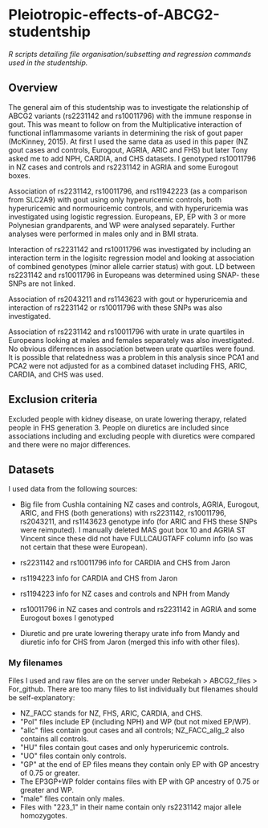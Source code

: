 # Pleiotropic-effects-of-ABCG2-studentship
*R scripts detailing file organisation/subsetting and regression commands used in the studentship.*

## Overview
The general aim of this studentship was to investigate the relationship of ABCG2 variants (rs2231142 and rs10011796) with the immune response in gout.  This was meant to follow on from the Multiplicative interaction of functional inflammasome variants in determining the risk of gout paper (McKinney, 2015).  At first I used the same data as used in this paper (NZ gout cases and controls, Eurogout, AGRIA, ARIC and FHS) but later Tony asked me to add NPH, CARDIA, and CHS datasets.  I genotyped rs10011796 in NZ cases and controls and rs2231142 in AGRIA and some Eurogout boxes.  

Association of rs2231142, rs10011796, and rs11942223 (as a comparison from SLC2A9) with gout using only hyperuricemic controls, both hyperuricemic and normouricemic controls, and with hyperuricemia was investigated using logistic regression.  Europeans, EP, EP with 3 or more Polynesian grandparents, and WP were analysed separately.  Further analyses were performed in males only and in BMI strata.  

Interaction of rs2231142 and rs10011796 was investigated by including an interaction term in the logisitc regression model and looking at association of combined genotypes (minor allele carrier status) with gout.  LD between rs2231142 and rs10011796 in Europeans was determined using SNAP- these SNPs are not linked.  

Association of rs2043211 and rs1143623 with gout or hyperuricemia and interaction of rs2231142 or rs10011796 with these SNPs was also investigated.  

Association of rs2231142 and rs10011796 with urate in urate quartiles in Europeans looking at males and females separately was also investigated. No obvious diferrences in association between urate quartiles were found.  It is possible that relatedness was a problem in this analysis since PCA1 and PCA2 were not adjusted for as a combined dataset including FHS, ARIC, CARDIA, and CHS was used.  

## Exclusion criteria
Excluded people with kidney disease, on urate lowering therapy, related people in FHS generation 3.  People on diuretics are included since associations including and excluding people with diuretics were compared and there were no major differences.

## Datasets
I used data from the following sources:
- Big file from Cushla containing NZ cases and controls, AGRIA, Eurogout, ARIC, and FHS (both generations) with rs2231142, rs10011796, rs2043211, and rs1143623 genotype info (for ARIC and FHS these SNPs were reimputed).  I manually deleted MAS gout box 10 and AGRIA ST Vincent since these did not have FULLCAUGTAFF column info (so was not certain that these were European).

- rs2231142 and rs10011796 info for CARDIA and CHS from Jaron

- rs1194223 info for CARDIA and CHS from Jaron

- rs1194223 info for NZ cases and controls and NPH from Mandy

- rs10011796 in NZ cases and controls and rs2231142 in AGRIA and some Eurogout boxes I genotyped

- Diuretic and pre urate lowering therapy urate info from Mandy and diuretic info for CHS from Jaron (merged this info with other files).

### My filenames
Files I used and raw files are on the server under Rebekah > ABCG2_files > For_github.  There are too many files to list individually but filenames should be self-explanatory:
- NZ_FACC stands for NZ, FHS, ARIC, CARDIA, and CHS.
- "Pol" files include EP (including NPH) and WP (but not mixed EP/WP).
- "allc" files contain gout cases and all controls; NZ_FACC_allg_2 also contains all controls.
- "HU" files contain gout cases and only hyperuricemic controls.
- "UO" files contain only controls.
- "GP" at the end of EP files means they contain only EP with GP ancestry of 0.75 or greater.
- The EP3GP+WP folder contains files with EP with GP ancestry of 0.75 or greater and WP.
- "male" files contain only males.
- Files with "223_1" in their name contain only rs2231142 major allele homozygotes.



